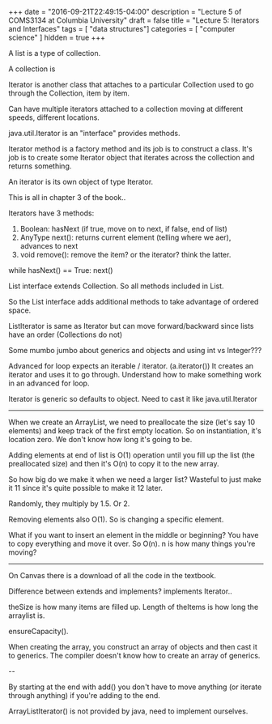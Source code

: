 +++
date = "2016-09-21T22:49:15-04:00"
description = "Lecture 5 of COMS3134 at Columbia University"
draft = false
title = "Lecture 5: Iterators and Interfaces"
tags = [ "data structures"]
categories = [ "computer science" ]
hidden = true
+++

A list is a type of collection.

A collection is 

Iterator is another class that attaches to a particular Collection used to go
through the Collection, item by item.

Can have multiple iterators attached to a collection moving at different
speeds, different locations.

java.util.Iterator is an "interface" provides methods.

Iterator method is a factory method and its job is to construct a class. It's
job is to create some Iterator object that iterates across the collection and
returns something.

An iterator is its own object of type Iterator.

This is all in chapter 3 of the book..

Iterators have 3 methods:

  1. Boolean: hasNext (if true, move on to next, if false, end of list)
  2. AnyType next(): returns current element (telling where we aer),
     advances to next
  3. void remove(): remove the item? or the iterator? think the latter.
  
while hasNext() == True:
  next()

List interface extends Collection.  So all methods included in List.

So the List interface adds additional methods to take advantage of ordered
space.

ListIterator is same as Iterator but can move forward/backward since lists have
an order (Collections do not)


Some mumbo jumbo about generics and objects and using int vs Integer???

Advanced for loop expects an iterable / iterator. (a.iterator())
It creates an iterator and uses it to go through.
Understand how to make something work in an advanced for loop.

Iterator is generic so defaults to object.  Need to cast it like
java.util.Iterator<Integer>

---

When we create an ArrayList, we need to preallocate the size (let's say 10
elements) and keep track of the first empty location.  So on instantiation,
it's location zero.  We don't know how long it's going to be.

Adding elements at end of list is O(1) operation until you fill up the list
(the preallocated size) and then it's O(n) to copy it to the new array.

So how big do we make it when we need a larger list?  Wasteful to just make it
11 since it's quite possible to make it 12 later.

Randomly, they multiply by 1.5.  Or 2.

Removing elements also O(1). So is changing a specific element.

What if you want to insert an element in the middle or beginning?  You have to
copy everything and move it over.  So O(n).  n is how many things you're
moving?

---

On Canvas there is a download of all the code in the textbook.

Difference between extends and implements?
implements Iterator..

theSize is how many items are filled up.
Length of theItems is how long the arraylist is.

ensureCapacity().

When creating the array, you construct an array of objects and then cast it to
generics.  The compiler doesn't know how to create an array of generics.

--

By starting at the end with add() you don't have to move anything (or iterate
through anything) if you're adding to the end.

ArrayListIterator() is not provided by java, need to implement ourselves.
